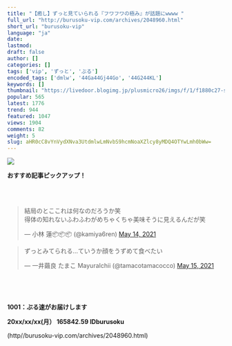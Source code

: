```yaml
---
title: "【癒し】ずっと見ていられる『フワフワの極み』が話題にwwww "
full_url: "http://burusoku-vip.com/archives/2048960.html"
short_url: "burusoku-vip"
language: "ja"
date: 
lastmod: 
draft: false
author: []
categories: []
tags: ['vip', 'ずっと', 'ぶる']
encoded_tags: ['dmlw', '44Ga44Gj44Go', '44G244KL']
keywords: []
thumbnail: "https://livedoor.blogimg.jp/plusmicro26/imgs/f/1/f1880c27-s.png"
popular: 565
latest: 1776
trend: 944
featured: 1047
views: 1904
comments: 82
weight: 5
slug: aHR0cC8vYnVydXNva3UtdmlwLmNvbS9hcmNoaXZlcy8yMDQ4OTYwLmh0bWw=
---
```


![](https://livedoor.blogimg.jp/plusmicro26/imgs/f/1/f1880c27-s.png)

<div><p><b>おすすめ記事ピックアップ！</b></p> <p class='g-ad1'> </p> <p class='g-ad2'> </p> <p></p><br> <br> <blockquote class='twitter-tweet'><p lang='ja' dir='ltr'>結局のとここれは何なのだろうか笑<br>得体の知れないふわふわがめちゃくちゃ美味そうに見えるんだが笑</p>— 小林 蓮📦📦📦 (@kamiya6ren) <a href='https//twitter.com/kamiya6ren/status/1393211958262833153?ref_src=twsrc%5Etfw'>May 14, 2021</a></blockquote> <blockquote class='twitter-tweet'><p lang='ja' dir='ltr'>ずっとみてられる…ていうか顔をうずめて食べたい</p>— 一井繭良 たまこ MayuraIchii (@tamacotamacocco) <a href='https//twitter.com/tamacotamacocco/status/1393370439536332802?ref_src=twsrc%5Etfw'>May 15, 2021</a></blockquote> <br> <p id='csw_block'></p> <p id='divSP1'> </p> <br><p><b>1001：ぶる速がお届けします <p> 20xx/xx/xx(月） 165842.59 IDburusoku</p></b></p> <p class='g-ad1'> </p> <p class='g-ad2'> </p> <p id='divSP'> </p> </div>

(http//burusoku-vip.com/archives/2048960.html)
